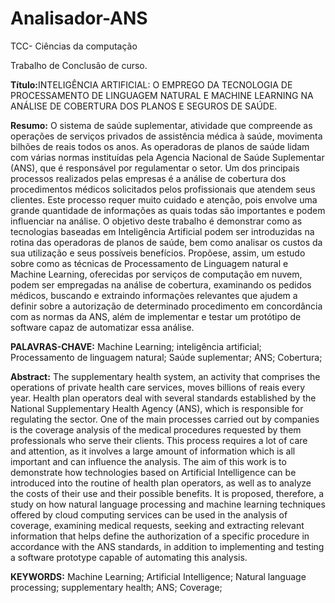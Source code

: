 # Analisador-ANS
TCC- Ciências da computação

Trabalho de Conclusão de curso.

<b>Título:</b>INTELIGÊNCIA ARTIFICIAL: O EMPREGO DA TECNOLOGIA DE PROCESSAMENTO DE LINGUAGEM NATURAL E MACHINE LEARNING NA ANÁLISE DE
COBERTURA DOS PLANOS E SEGUROS DE SAÚDE.

<b>Resumo:</b>
O sistema de saúde suplementar, atividade que compreende as operações de serviços
privados de assistência médica à saúde, movimenta bilhões de reais todos os anos. As operadoras de planos de saúde lidam com várias normas instituídas pela Agencia Nacional de Saúde Suplementar (ANS), que é responsável por regulamentar o setor. Um dos principais processos realizados pelas empresas é a análise de cobertura dos procedimentos médicos solicitados pelos profissionais que atendem seus clientes. Este processo requer muito cuidado e atenção, pois envolve uma grande quantidade de informações as quais todas são importantes e
podem influenciar na análise. O objetivo deste trabalho é demonstrar como as tecnologias
baseadas em Inteligência Artificial podem ser introduzidas na rotina das operadoras de planos
de saúde, bem como analisar os custos da sua utilização e seus possíveis benefícios. Propõese, assim, um estudo sobre como as técnicas de Processamento de Linguagem natural e Machine Learning, oferecidas por serviços de computação em nuvem, podem ser empregadas na
análise de cobertura, examinando os pedidos médicos, buscando e extraindo informações relevantes que ajudem a definir sobre a autorização de determinado procedimento em concordância com as normas da ANS, além de implementar e testar um protótipo de software capaz
de automatizar essa análise.

<b>PALAVRAS-CHAVE:</b>
Machine Learning; inteligência artificial; Processamento de linguagem natural; Saúde suplementar; ANS; Cobertura;

<b>Abstract:</b> The supplementary health system, an activity that comprises the operations of private
health care services, moves billions of reais every year. Health plan operators deal with several standards established by the National Supplementary Health Agency (ANS), which is responsible for regulating the sector. One of the main processes carried out by companies is the
coverage analysis of the medical procedures requested by them professionals who serve their
clients. This process requires a lot of care and attention, as it involves a large amount of information which is all important and can influence the analysis. The aim of this work is to
demonstrate how technologies based on Artificial Intelligence can be introduced into the routine of health plan operators, as well as to analyze the costs of their use and their possible
benefits. It is proposed, therefore, a study on how natural language processing and machine
learning techniques offered by cloud computing services can be used in the analysis of coverage, examining medical requests, seeking and extracting relevant information that helps define the authorization of a specific procedure in accordance with the ANS standards, in addition to implementing and testing a software prototype capable of automating this analysis.

<b>KEYWORDS:</b>
Machine Learning; Artificial Intelligence; Natural language processing; supplementary
health; ANS; Coverage;
